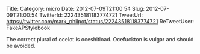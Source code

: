 Title: 
Category: micro
Date: 2012-07-09T21:00:54
Slug: 2012-07-09T21:00:54
TwitterId: 222435181183774721
TweetUrl: https://twitter.com/mark_philpot/status/222435181183774721
ReTweetUser: FakeAPStylebook

<i class="fa fa-retweet" aria-hidden="true"></i> The correct plural of ocelot is oceshitload. Ocefuckton is vulgar and should be avoided.